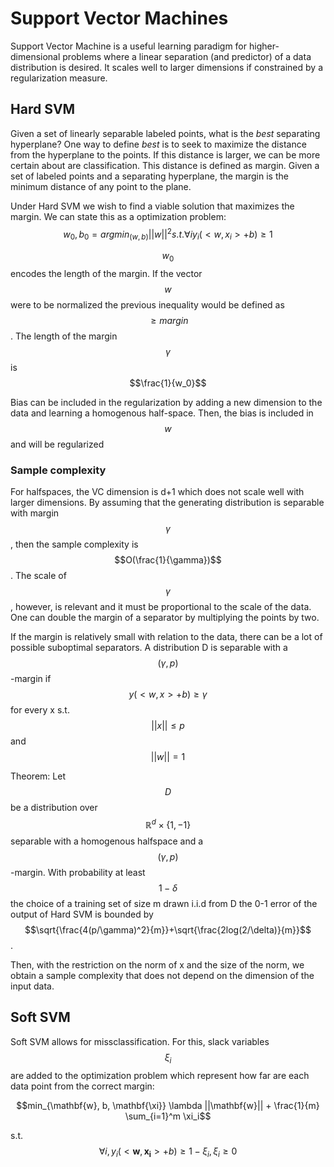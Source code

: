 # Support Vector Machines
Support Vector Machine is a useful learning paradigm for higher-dimensional problems where a linear separation (and predictor) of a data distribution is desired. It scales well to larger dimensions if constrained by a regularization measure.

## Hard SVM
Given a set of linearly separable labeled points, what is the *best* separating hyperplane? One way to define *best* is to seek to maximize the distance from the hyperplane to the points. If this distance is larger, we can be more certain about are classification. This distance is defined as margin. Given a set of labeled points and a separating hyperplane, the margin is the minimum distance of any point to the plane.

Under Hard SVM we wish to find a viable solution that maximizes the margin. We can state this as a optimization problem:
$$w_0, b_0 = argmin_{(w,b)} ||w||^2 s.t. \forall i y_i(<w, x_i> + b) \geq 1$$

$$w_0 $$ encodes the length of the margin. If the vector $$w$$ were to be normalized the previous inequality would be defined as $$\geq margin$$. The length of the margin $$\gamma$$ is $$\frac{1}{w_0}$$

Bias can be included in the regularization by adding a new dimension to the data and learning a homogenous half-space. Then, the bias is included in $$w$$ and will be regularized

### Sample complexity
For halfspaces, the VC dimension is d+1 which does not scale well with larger dimensions. By assuming that the generating distribution is separable with margin $$\gamma$$, then the sample complexity is $$O(\frac{1}{\gamma})$$. The scale of $$\gamma$$, however, is relevant and it must be proportional to the scale of the data. One can double the margin of a separator by multiplying the points by two.

If the margin is relatively small with relation to the data, there can be a lot of possible suboptimal separators. A distribution D is separable with a $$(\gamma, p)$$-margin if $$y(<w, x> + b) \geq \gamma$$ for every x s.t. $$\vert\vert x \vert \vert \leq p$$ and $$\vert \vert w \vert \vert = 1$$

Theorem: Let $$D$$ be a distribution over $$\mathbb{R}^d \times \{1,-1\}$$ separable with a homogenous halfspace and a $$(\gamma, p)$$-margin. With probability at least $$1-\delta$$ the choice of a training set of size m drawn i.i.d from D the 0-1 error of the output of Hard SVM is bounded by $$\sqrt{\frac{4(p/\gamma)^2}{m}}+\sqrt{\frac{2log(2/\delta)}{m}}$$.

Then, with the restriction on the norm of x and the size of the norm, we obtain a sample complexity that does not depend on the dimension of the input data.

## Soft SVM
Soft SVM allows for missclassification. For this,  slack variables $$\xi_i$$ are added to the optimization problem which represent how far are each data point from the correct margin:

$$min_{\mathbf{w}, b, \mathbf{\xi}} \lambda ||\mathbf{w}|| + \frac{1}{m} \sum_{i=1}^m \xi_i$$

s.t.
$$\forall i, y_i(<\mathbf{w}, \mathbf{x_i}> + b) \geq 1 - \xi_i, \xi_i \geq 0$$
